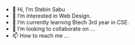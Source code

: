 - 👋 Hi, I’m Stebin Sabu 
- 👀 I’m interested in Web Design.
- 🌱 I’m currently learning Btech 3rd year in CSE.
- 💞️ I’m looking to collaborate on ...
- 📫 How to reach me ...

<!---
stebin720/stebin720 is a ✨ special ✨ repository because its `README.md` (this file) appears on your GitHub profile.
You can click the Preview link to take a look at your changes.
--->
